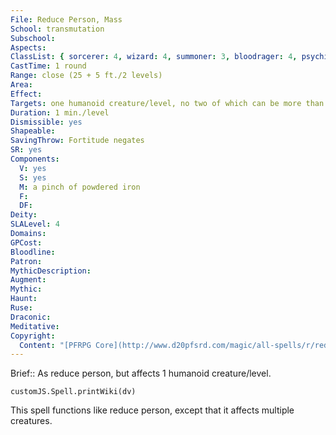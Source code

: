 ```yaml
---
File: Reduce Person, Mass
School: transmutation
Subschool: 
Aspects: 
ClassList: { sorcerer: 4, wizard: 4, summoner: 3, bloodrager: 4, psychic: 4, unchained summoner: 4 }
CastTime: 1 round
Range: close (25 + 5 ft./2 levels)
Area: 
Effect: 
Targets: one humanoid creature/level, no two of which can be more than 30 ft. apart
Duration: 1 min./level
Dismissible: yes
Shapeable: 
SavingThrow: Fortitude negates
SR: yes
Components:
  V: yes
  S: yes
  M: a pinch of powdered iron
  F: 
  DF: 
Deity: 
SLALevel: 4
Domains: 
GPCost: 
Bloodline: 
Patron: 
MythicDescription: 
Augment: 
Mythic: 
Haunt: 
Ruse: 
Draconic: 
Meditative: 
Copyright:
  Content: "[PFRPG Core](http://www.d20pfsrd.com/magic/all-spells/r/reduce-person)"
---
```

Brief:: As reduce person, but affects 1 humanoid creature/level.

```dataviewjs
customJS.Spell.printWiki(dv)
```

This spell functions like reduce person, except that it affects multiple creatures.
